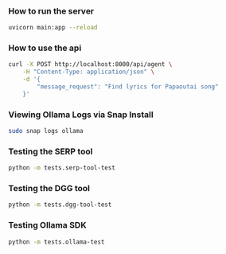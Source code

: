 ### How to run the server

```sh
uvicorn main:app --reload
```

### How to use the api

```sh
curl -X POST http://localhost:8000/api/agent \
    -H "Content-Type: application/json" \
    -d '{
        "message_request": "Find lyrics for Papaoutai song"
    }'
```

### Viewing Ollama Logs via Snap Install

```sh
sudo snap logs ollama
```

### Testing the SERP tool

```sh
python -m tests.serp-tool-test
```

### Testing the DGG tool

```sh
python -m tests.dgg-tool-test
```

### Testing Ollama SDK

```sh
python -m tests.ollama-test
```